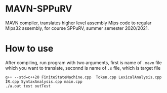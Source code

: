 # MAVN-SPPuRV
MAVN compiler, translates higher level assembly Mips code to regular Mips32 assembly, for course SPPuRV, summer semester 2020/2021.
# How to use
After compiling, run program with two arguments, first is name of `.mavn` file which you want to translate, seconnd is name of `.s` file, which is target file
  ```
  g++ --std=c++20 FiniteStateMachine.cpp  Token.cpp LexicalAnalysis.cpp  IR.cpp SyntaxAnalysis.cpp main.cpp
  ./a.out test outTest
  ```
